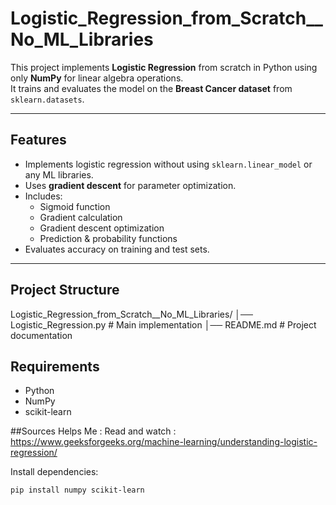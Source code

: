 # Logistic_Regression_from_Scratch__No_ML_Libraries


This project implements **Logistic Regression** from scratch in Python using only **NumPy** for linear algebra operations.  
It trains and evaluates the model on the **Breast Cancer dataset** from `sklearn.datasets`.

---

##  Features
- Implements logistic regression without using `sklearn.linear_model` or any ML libraries.
- Uses **gradient descent** for parameter optimization.
- Includes:
  - Sigmoid function
  - Gradient calculation
  - Gradient descent optimization
  - Prediction & probability functions
- Evaluates accuracy on training and test sets.

---

##  Project Structure

Logistic_Regression_from_Scratch__No_ML_Libraries/
│── Logistic_Regression.py # Main implementation
│── README.md # Project documentation



##  Requirements
- Python 
- NumPy
- scikit-learn

##Sources Helps Me : 
Read and watch : https://www.geeksforgeeks.org/machine-learning/understanding-logistic-regression/ 

Install dependencies:
```bash
pip install numpy scikit-learn



